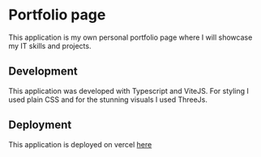 # Portfolio page

This application is my own personal portfolio page where I will showcase my IT skills and projects.

## Development

This application was developed with Typescript and ViteJS. For styling I used plain CSS and for the stunning visuals I used ThreeJs.

## Deployment

This application is deployed on vercel [here](https://portfolio-livid-six-19.vercel.app/)

